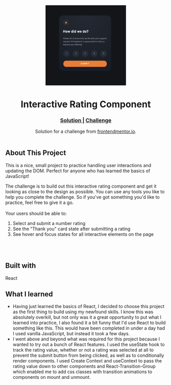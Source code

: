 <div align="center"><img src="/src/images/screenshot.png" width="50%"></img></div>
<h1 align="center">Interactive Rating Component</h1>

<div align="center">
  <h3>
    <a href="https://waynetasaki.github.io/interactive-rating-component/>🌐 Live Site </a>  |  
    <a href="#"> Solution </a> | 
    <a href="https://www.frontendmentor.io/challenges/interactive-rating-component-koxpeBUmI"> Challenge </a> 
  </h3>
</div>
<div align="center">
   Solution for a challenge from  <a href="https://www.frontendmentor.io/" target="_blank">frontendmentor.io</a>.
</div>
<br>

## About This Project

<p>This is a nice, small project to practice handling user interactions and updating the DOM. Perfect for anyone who has learned the basics of JavaScript!


The challenge is to build out this interactive rating component and get it looking as close to the design as possible. You can use any tools you like to help you complete the challenge. So if you've got something you'd like to practice, feel free to give it a go.
<br>
<br>
Your users should be able to:
1. Select and submit a number rating
2. See the "Thank you" card state after submitting a rating
3. See hover and focus states for all interactive elements on the page
<br>
<br>



## Built with

<p>React</p>

## What I learned
- Having just learned the basics of React, I decided to choose this project as the first thing to build using my newfound skills. I know this was absolutely overkill, but not only was it a great opportunity to put what I learned into practice, I also found it a bit funny that I'd use React to build something like this. This would have been completed in under a day had I used vanilla JavaScript, but instead it took a few days.
- I went above and beyond what was required for this project because I wanted to try out a bunch of React features. I used the useState hook to track the rating value, whether or not a rating was selected at all to prevent the submit button from being clicked, as well as to conditionally render components. I used Create Context and useContext to pass the rating value down to other components and React-Transition-Group which enabled me to add css classes with transition animations to components on mount and unmount.
